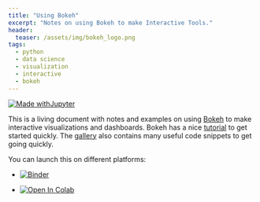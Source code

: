 ```yaml
---
title: "Using Bokeh"
excerpt: "Notes on using Bokeh to make Interactive Tools."
header:
  teaser: /assets/img/bokeh_logo.png
tags:
  - python
  - data science
  - visualization
  - interactive
  - bokeh
---
```


<!-- Enter details at https://mybinder.org/, then copy the badge below -->

[![Made withJupyter](https://img.shields.io/badge/Made%20with-Jupyter-orange?style=for-the-badge&logo=Jupyter)](https://jupyter.org/try)

This is a living document with notes and examples on using [Bokeh](https://bokeh.org/) to make interactive visualizations and dashboards.  Bokeh has a nice [tutorial](https://mybinder.org/v2/gh/bokeh/bokeh-notebooks/HEAD?labpath=index.ipynb) to get started quickly.  The [gallery](https://docs.bokeh.org/en/latest/docs/gallery.html) also contains many useful code snippets to get going quickly.

You can launch this on different platforms:
* [![Binder](https://mybinder.org/badge_logo.svg)](https://mybinder.org/v2/gh/nathan-mahynski/nathan-mahynski.github.io/public?filepath=%2F_notes%2Fbokeh%2Fbokeh_notes.ipynb)

* [![Open In Colab](https://colab.research.google.com/assets/colab-badge.svg)](https://colab.research.google.com/github/nathan-mahynski/nathan-mahynski.github.io/blob/public/_notes/bokeh/bokeh_notes.ipynb) 

